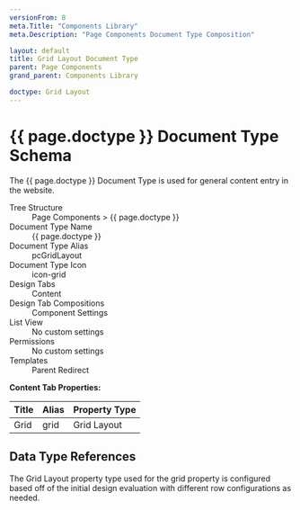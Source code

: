 ```yaml
---
versionFrom: 8
meta.Title: "Components Library"
meta.Description: "Page Components Document Type Composition"

layout: default
title: Grid Layout Document Type
parent: Page Components
grand_parent: Components Library

doctype: Grid Layout
---
```


# {{ page.doctype }} Document Type Schema

The {{ page.doctype }} Document Type is used for general content entry in the website. 

<dl>
    <dt>Tree Structure</dt> <dd>Page Components > {{ page.doctype }}</dd>
    <dt>Document Type Name</dt> <dd>{{ page.doctype }}</dd>
    <dt>Document Type Alias</dt> <dd>pcGridLayout</dd>
    <dt>Document Type Icon</dt> <dd>icon-grid</dd>
    <dt>Design Tabs</dt> <dd>Content</dd>
    <dt>Design Tab Compositions</dt> <dd>Component Settings</dd>
    <dt>List View</dt> <dd>No custom settings</dd>
    <dt>Permissions</dt> <dd>No custom settings</dd>
    <dt>Templates</dt> <dd>Parent Redirect</dd>
</dl>

**Content Tab Properties:**

| Title | Alias | Property Type |
|-------|-------|---------------|
| Grid | grid | Grid Layout |

## Data Type References

The Grid Layout property type used for the grid property is configured based off of the initial design evaluation with different row configurations as needed.